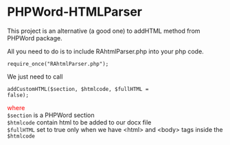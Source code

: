 # PHPWord-HTMLParser
This project is an alternative (a good one) to addHTML method from PHPWord package.

All you need to do is to include RAhtmlParser.php into your php code.

<code>require_once("RAhtmlParser.php");</code>

We just need to call

<code>addCustomHTML($section, $htmlcode, $fullHTML = false);</code>

<span style="color: red;">where</span> <br />
    `$section` is a PHPWord section <br />
    `$htmlcode` contain html to be added to our docx file <br />
    `$fullHTML` set to true only when we have &lt;html&gt; and &lt;body&gt; tags inside the `$htmlcode`
